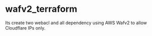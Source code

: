 # wafv2_terraform

Its create two webacl and all dependency using AWS Wafv2 to allow Cloudflare IPs only.